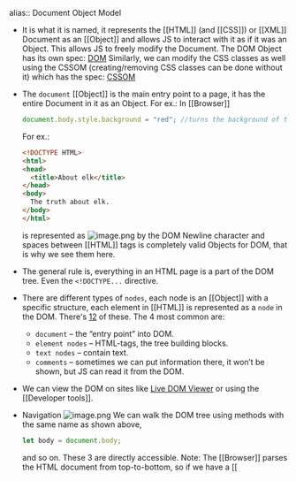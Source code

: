 alias:: Document Object Model

- It is what it is named, it represents the [[HTML]] (and [[CSS]]) or [[XML]] Document as an [[Object]] and allows JS to interact with it as if it was an Object. This allows JS to freely modify the Document.
  The DOM Object has its own spec: [DOM](https://dom.spec.whatwg.org/)
  Similarly, we can modify the CSS classes as well using the CSSOM (creating/removing CSS classes can be done without it) which has the spec: [CSSOM](https://www.w3.org/TR/cssom-1/)
- The ``document`` [[Object]] is the main entry point to a page, it has the entire Document in it as an Object.
  For ex.:
  In [[Browser]]
  ```js
  document.body.style.background = "red"; //turns the background of the Document red.
  ```
  
  For ex.:
  ```html
  <!DOCTYPE HTML>
  <html>
  <head>
    <title>About elk</title>
  </head>
  <body>
    The truth about elk.
  </body>
  </html>
  ```
  
  is represented as
  ![image.png](../assets/image_1687267144086_0.png)
  by the DOM
  Newline character and spaces between [[HTML]] tags is completely valid Objects for DOM, that is why we see them here.
- The general rule is, everything in an HTML page is a part of the DOM tree. Even the ``<!DOCTYPE...`` directive.
- There are different types of ``nodes``, each node is an [[Object]] with a specific structure, each element in [[HTML]] is represented as a ``node`` in the DOM. There's [12](https://dom.spec.whatwg.org/#node) of these.
  The 4 most common are:
  * ``document`` – the “entry point” into DOM.
  * ``element nodes`` – HTML-tags, the tree building blocks.
  * ``text nodes`` – contain text.
  * ``comments`` – sometimes we can put information there, it won’t be shown, but JS can read it from the DOM.
- We can view the DOM on sites like [Live DOM Viewer](https://software.hixie.ch/utilities/js/live-dom-viewer/) or using the [[Developer tools]].
- Navigation
  ![image.png](../assets/image_1687276220476_0.png)
  We can walk the DOM tree using methods with the same name as shown above, 
  ```js
  let body = document.body; 
  ``` 
  and so on. These 3 are directly accessible.
  Note: The [[Browser]] parses the HTML document from top-to-bottom, so if we have a [[<script>]] tag before an element, then it can't see it in the DOM yet. We can have the script tag in the head tag which means the ``document.body`` itself can be [[null]]. In DOM null simply means the element doesn't exist.
  This is why it is recommended to have the script tag at the bottom.
  
  To traverse
  ```js
  let x = document.body.firstChild;
  if (x.hasChildNodes()){
   for(let child of x.childNodes) {
     console.log(child.innerText);
    }
  }
  ```
  ``<node>.hasChildNodes()`` returns true if the node has child nodes. 
  ``.childNodes`` returns an Array-like Object, called a ``Collection``, which is an [[Iterable]] so it can be looped over. However, it is advised to use ``for..of`` [[Loop]] and not ``for..in`` as the latter even enumerates over properties that aren't related to the DOM.
  
  * DOM collections are live and read-only, we can't replace a node with another node. However we can add/remove children and they represent the live state of the node in the Document. If we modify a node then its changes are rendered right away (after being called in the [[Message Queue]])
  
  * Sometimes we don't want to traverse all nodes, just specific type of nodes, for element nodes we have
  ![image.png](../assets/image_1687277449222_0.png)
  The top document node is its own node, so 
  ```js
  alert( document.documentElement.parentNode ); // document
  alert( document.documentElement.parentElement ); // null
  ```
  This is useful if we wish to traverse all the way up,
  ```js
  //let elem = ... some node...;
  while(elem = elem.parentElement) {...} 
  ```
-
- Searching for elements
  We can also search for individual nodes directly.
  
  If they have an ``id`` attribute set then we can get them directly
  ```html
  <div id= "yo">
   ...
  
  <script>
   yo.style.background="red"; //ok
  </script>
  ``` 
  Or we can use the ``document.getElementById("<id>")`` method to get the node.
  It is recommended to use this method as the direct access method relies on the mixing of namespaces of JS and DOM, which means it may not be clear to the reader to understand if the variable came from the JS or the DOM and it can be easily [[Shadowed]] by any JS element as well.
  
  * ``document.getElementById("<id>")`` 
  * ``document.querySelectorAll("<css>")``: Any valid [[CSS]] selector can be used here, and then a collection of such nodes is returned. It can even use [[CSS]] pseudo-classes like ``document.querySelectorAll(":hover")`` returns the current nodes being hovered over (from the html node to the given node in depth order)
  *  ``document.querySelector("<css>")``: Same as above except only searches for as long as a single node matching the selector is found, then stops. Meaning it is faster.
  * ``<node>.matches("<css>")``: Returns a bool, true if the given node matches the CSS selector.
  * ``<node>.closest("<css>")``: Starts checking the current node, then its parent, and so on until a node matching the css is found then returns that node. 
  * ``<node>.getElementsByTagName("<tagname>")``: Returns a collection of child nodes that have the given tag. The tag can be "*" meaning any tag. 
  * ``<node>.getElementsByClassName("<classname>")``
  * ``document.getElementsByTagName("<tag name>")``: Searches the whole document and returns a collection with these nodes.
  ![image.png](../assets/image_1687323010732_0.png)
  
  By ``Live``, it means that these methods return the live node, so it represents the current state on the DOM and would get updated if the DOM does, similarly, updating them would update the DOM. In contract, the ``...querySelector...`` return ``static`` elements, which don't represent the Live state of the DOM.
  
  * The ``document....(...)`` methods can be called by any Element Node as well. 
  For ex.:
  ```html
  <div>
   <span>
   </span>
  </div>
  <script>
  let div = document.querySelector('div'); 
  let span = div.querySelect('span'); //works
  </script>
  ```
  The nodes then are searched inside the given node, so only the children of a node are evaluated.
- DOM Node Classes
  ![image.png](../assets/image_1687328193414_0.png)
  This is the hierarchy with the EventTarget abstract [[Class]] at the top, JS doesn't have the concept of abstract classes, it just means that by convention it is a class that shouldn't be made an object of, just inherited using [[Prototype Object]].
  EventTarget also provides [[DOM Event]]s. This is why all nodes can have an event hooked to them.
  We can use [[Console]].dir to see any node's prototypal chain.
  
  [[Browser]]s provide all these classes to the JS environment, hence we can directly check them too.
  For ex.:
  ```js
  alert( document.body instanceof HTMLBodyElement ); // true
  alert( document.body instanceof HTMLElement ); // true
  alert( document.body instanceof Element ); // true
  alert( document.body instanceof Node ); // true
  alert( document.body instanceof EventTarget ); // true
  ```
  uses ``instanceOf`` [[Operator]]
  
  Properties of these Classes:
  * ``.nodeType``: All nodes. Property, this is a [[Number]] that tells which type of node it is. As seen in the spec, [node](https://dom.spec.whatwg.org/#node
  For ex.:
  ![image.png](../assets/image_1687328592197_0.png)
  shows the nodeType of any  Element type node is 1.
  
  * ``.nodeName``: All nodes. Property which has the string name of the node type. Element Nodes also have a ``.tagName`` property which has the same value as ``nodeName``. NodeName and TagName are both basically the [[HTML]] element's name. Like a ``div`` element will have ``div`` tagname and nodename.
  
  * ``.innerHTML``: All nodes. Property which has the HTML inside the node as string. We can modify it and the changes are reflected on the page.
  For ex.:
  ```html
  <body>
    <p>A paragraph</p>
    <div>A div</div>
  
    <script>
      alert( document.body.innerHTML ); // read the current contents
      document.body.innerHTML = 'The new BODY!'; // replace it
    </script>
  
  </body>
  ```
  However, [[<script>]]s inserted inside the ``.innerHTML`` aren't executed automatically.
  Furthermore, any change to the ``.innerHTML`` of a node causes the whole node to be re-rendered. Meaning even if we concatenate a single character to the innerHTML of a node then the whole node will be rendered again, this causes hovered items to lose focus, inputted text to be wiped as well and etc. as the state is reset. If the node had a lot of resources then they will all be re-rendered so it is an expensive operation.
  
  * ``.outerHTML``: All nodes. Property which has the innerHTMl + the node's element itself.
  However, there's a slight difference between innerHTML and outerHTML.
  If we modify an innerHTML with new content, it replaces the innerHTML and the reference to the node remains the same so we can work with it. However, when we modify the outerHTML then the node's element is removed and the new modified element inserted whilst the reference keeps pointing to the old and now removed from DOM node.
  For ex.:
  ```js
  let x= document.querySelector(...);
  alert(x.outerHTML); //prints <div>...</div>
  x.outerHTML = "<p> yo</p>";
  alert(x.outerHTML); //still prints <div>...</div>
  ```
  Here, the new element is inserted and replaces the current node in the DOM but the variable still references the old one. We need to explicitly get the new reference after modifying the outerHTML.
  
  * ``.data`` and ``.nodeValue``: Text Nodes. Properties which hold their data.
  For ex.:
  ```html
  <body>
    Hello
    <!-- Comment -->
    <script>
      let text = document.body.firstChild;
      alert(text.data); // prints Hello
  
      let comment = text.nextSibling;
      alert(comment.data); // prints Comment
    </script>
  </body>
  ```
  
  * ``.textContent``: All nodes . Property that just has the text contents in it concatenated into a single string without any tags.
  For ex.:
  ```html
  <div id="news">
    <h1>Headline!</h1>
    <p>Martians attack people!</p>
  </div>
  
  <script>
    
    alert(news.textContent); // prints Headline! Martians attack people!
  </script>
  ```
  We can read/write directly using this and this doesn't cause the whole node to be re-rendered, however if there is any tag in the textContent written to the node, then it is treated literally and is not parsed.
  
  * ``.hidden``: All nodes. Hides the node if it is set to true.
  More props can be checked in the node specs.
- Additional DOM Class Properties
  This is possible too, 
  For ex.:
  ```js
  Element.prototype.yo= function () {
  };
  document.body.nah= function() {
  };
  
  console.log(document.body.nah()); //works
  console.log(document.body.yo()); //also works as document is a child to Element ([[Prototype Object]]).
  ```
  * For any attribute on an [[HTML]] element, if it is standard for the type of element then the DOM automatically keeps track of it. But custom properties must be manually fetched and updated.
  To do so we use
  ``<node>.hasAttribute(name)`` – checks for existence.
  ``<node>.getAttribute(name)`` – gets the value.
   ``<node>.setAttribute(name, value)`` – sets the value.
  ``<node>.removeAttribute(name)`` – removes the attribute.
  ``<node>.attributes``- Returns a collection with all the attributes, [[Iterable]] 
  For ex.:
  ```html
  <div id="a" yoo="bro">
  </div>
  <script>
  
  let node= document.getElementById("a");
  console.log(node.id); //ok prints a
  console.log(node.yoo); //undefined
  
  alert(node.getAttribute("a")); //prints bro
  </script>
  ```
  
  * Attribute names are case-insensitive.
  
  * The ``.outerHTML`` has all the attributes, even custom ones.
  
  * Attribute values are almost always strings. But some attributes such as ``.checked`` on the ``input`` element are boolean or some other tpe.
  
  * Almost all attribute changes made to the HTML sync with the DOM, the exception are attributes like ``.value`` on text input nodes.
  For ex.:
  ```html
  <script>
    let input = document.querySelector('input');
  
    // attribute => property
    input.setAttribute('value', 'text');
    alert(input.value); // text
  
    // NOT property => attribute
    input.value = 'newValue';
    alert(input.getAttribute('value')); // text (not updated!)
  </script>
  ```
  
  * The dataset property
  By the HTML standard, the prefix ``data-`` is left for custom attribute names. And these are all also available in the ``dataset`` property of the DOM.
  For ex.:
  ```html
  <div id="a" data-yoo="bro">
  </div>
  <script>
  
  let node= document.getElementById("a");
  console.log(node.dataset.yoo); //ok prints "bro"
  </script>
  ```
  These [[HTML]] attributes can be used in CSS as well and are automatically synced too.
- Creating and Inserting Nodes:
  To create:
  * ``document.createElement("<tag name>")``: Creates an Element type node of the given tagname. Recall that tagNames are basically the name of the element. 
  
  * ``document.createTextNode("<text node content>")``:
  ...and so on for other types of nodes as well.
  
  Now to insert the created node:
  * ``<node>.append(...nodes or strings)`` – append nodes or strings *at the end* of `node`,
  * ``<node>.prepend(...nodes or strings)`` – insert nodes or strings *at the beginning* of `node`,
  * ``<node>.before(...nodes or strings)`` –- insert nodes or strings *before* `node`,
  * ``<node>.after(...nodes or strings)`` –- insert nodes or strings *after* `node`,
  * ``<node>.replaceWith(...nodes or strings)`` –- replaces `node` with the given nodes or strings.
  They use the spread [[Operator]] so multiple nodes or strings can be inserted at once.
  Stings inserted are not parsed, so even if they contain HTML syntax, they are added `as-is`.
  
  Like so
  ![image.png](../assets/image_1687454198531_0.png)
  For ex.:
  ```html
  <ol id="ol">
    <li>0</li>
    <li>1</li>
    <li>2</li>
  </ol>
  
  <script>
    ol.before('before'); // insert string "before" before <ol>
    ol.after('after'); // insert string "after" after <ol>
  
    let liFirst = document.createElement('li');
    liFirst.innerHTML = 'prepend';
    ol.prepend(liFirst); // insert liFirst at the beginning of <ol>
  
    let liLast = document.createElement('li');
    liLast.innerHTML = 'append';
    ol.append(liLast); // insert liLast at the end of <ol>
  </script>
  ```
  Creates
  ```html
  before
  <ol id="ol">
    <li>prepend</li>
    <li>0</li>
    <li>1</li>
    <li>2</li>
    <li>append</li>
  </ol>
  after
  ```
  
  * There is another way to insert nodes, using the ``<node>.insertAdjacementElement("<where string>", "<html string>")``, ``<node>.insertAdjacementText("<where string>", "<html string>")`` and so on.
  These methods takes a ``where`` string, which can be a value from "beforebegin", "afterbegin", "beforeend" and "afterend" and defines the position, and an [[HTML]] [[String]] which is parsed as HTML and the created node/text/etc. inserted at the given position.
  Like so
  ![image.png](../assets/image_1687454718947_0.png)
  
  * Old ways of adding nodes to DOM
   ``<parent node>.appendChild(<child Node>)``: An old method, returns the inserted node as well. 
   ``<parent node>.insertBefore(<node>, <next sibling node>)``: Same
  
  * ``document.write("<html string>")``: The html passed is parsed and then inserted right where the method was called in the HTML document. Deprecated as it can only be used while the Document is loading. If it is used after the page has loaded, it overwrites the entire Document with the given html.
- (Re)moving a Node
  ``<node>.remove()``: Removes the node and updates the DOM and [[HTML]] Document. 
  
  To move a node, we simply get the node and insert it any new place. It is automatically removed from its old place and inserted at the new place.
  
  * ``<parent node>replaceChild(<node>, <old child node>)``: An old method, returns the inserted node. Replaces the old child node with the given node from the children of the parent node.
  *  ``<parent node>removeChild(<node>)``: Same.
- ``<node>.cloneNode(<bool shouldDeepCopy>)``
  Returns a copy of the node. That is, it clones a node. If the provided bool is true, the children elements are cloned as well otherwise only the given node is cloned with all its attributes as well.
- ``DocumentFragment``
  This [[Class]] can be used to create a 'transparent' list of nodes that can be inserted anywhere, and this `wrapper` doesn't do anything.
  For ex.:
  ```js
  let x = new DocumentFragment();
  let div = document.createElement('div');
  let div2= document.createElement('div');
  x.push(div);
  x.push(div2);
  
  document.query....(...).append(...x); //works, only div and div2 are inserted
  ```
  It's not necessary to use this wrapper class, as a normal [[Array]] would work the same as well.